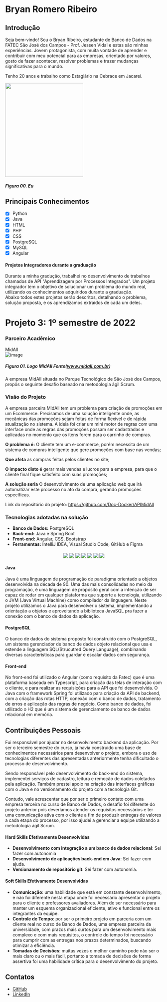 # Bryan Romero Ribeiro

## Introdução

Seja bem-vindo! Sou o Bryan Ribeiro, estudante de Banco de Dados na FATEC São José dos Campos - Prof. Jessen Vidal e estas são minhas experiências. Jovem protagonista, com muita vontade de aprender e contribuir com meu potencial para as empresas, orientado por valores, gosto de fazer acontecer, resolver problemas e trazer mudanças significativas para o mundo.

Tenho 20 anos e trabalho como Estagiário na Cebrace em Jacareí.

<img src="https://avatars.githubusercontent.com/u/70216549?v=4" height="300" width="250"/>

##### *Figura 00. Eu*

## Principais Conhecimentos

 - [x]  Python
 - [x]  Java
 - [x]  HTML
 - [x]  PHP
 - [x]  CSS
 - [x]  PostgreSQL
 - [x]  MySQL
 - [x]  Angular

#### Projetos Integradores durante a graduação 
Durante a minha gradução, trabalhei no desenvolvimento de trabalhos chamados de API "Aprendizagem por Processos Integrados". Um projeto integrador tem o objetivo de solucionar um problema do mundo real, utilizando os conhecimentos adquiridos durante a graduação.<br/>
Abaixo todos estes projetos serão descritos, detalhando o problema, solução proposta, e os aprendizamos extraídos de cada um deles. 

# Projeto 3: 1º semestre de 2022

### Parceiro Acadêmico
MidAll <br/>
![image](https://camo.githubusercontent.com/b0fa931b76def22c567acfdba8089ec65869a80bb99b201408c4efb3c486849c/68747470733a2f2f7374617469632e7769787374617469632e636f6d2f6d656469612f3435366439355f64386266646362343934326234366336393935306539363136373432646634657e6d76322e706e672f76312f66696c6c2f775f3331322c685f3234382c616c5f632c715f38352c75736d5f302e36365f312e30305f302e30312c656e635f6175746f2f4c6f676f2532304d6964416c6c2e706e67)
##### *Figura 01. Logo MidAll Fonte(www.midall.com.br)*

A empresa MidAll situada no Parque Tecnológico de São José dos Campos, propôs o seguinte desafio baseado na metodologia ágil Scrum.

### Visão do Projeto

A empresa parceira MidAll tem um problema para criação de promoções em um Ecommerce. Precisamos de uma solução inteligente
onde, as mecânicas das promoções sejam feitas de forma flexível e de rápida atualização no sistema. A ideia foi criar um mini motor de regras com uma interface onde as regras das promoções possam ser cadastradas e aplicadas no momento que os itens forem para o carrinho de compras.

**O problema é:** O cliente tem um e-commerce, porém necessita de um sistema de compras inteligente que gere promoções com base nas vendas;

**Que afeta** as compras feitas pelos clientes no site;

**O impacto disto é** gerar mais vendas e lucros para a empresa, para que o cliente final fique satisfeito com suas promoções;

**A solução seria** O desenvolvimento de uma aplicação web que irá automatizar este processo no ato da compra, gerando promoções específicas.

Link do repositório do projeto: https://github.com/Doc-Docker/APIMidAll

### Tecnologias adotadas na solução

* **Banco de Dados:** PostgreSQL
* **Back-end:** Java e Spring Boot
* **Front-end:** Angular, CSS, Bootstrap
* **Ferramentas:** IntelliJ IDEA, Visual Studio Code, GitHub e Figma

<h4 align="center"> 
 <a href="https://developer.mozilla.org/pt-BR/docs/Web/CSS"><img src = "https://camo.githubusercontent.com/e8ba07fa7cc79831afca90c574b74f1eefd0bf76af4e498cb0674330a1634e2a/68747470733a2f2f696d672e736869656c64732e696f2f62616467652f4353532d3233393132303f267374796c653d666f722d7468652d6261646765266c6f676f3d63737333266c6f676f436f6c6f723d7768697465"/></a>
 <a href="https://developer.mozilla.org/pt-BR/docs/Web/Guide/HTML/HTML5"><img src = "https://camo.githubusercontent.com/d63d473e728e20a286d22bb2226a7bf45a2b9ac6c72c59c0e61e9730bfe4168c/68747470733a2f2f696d672e736869656c64732e696f2f62616467652f48544d4c352d4533344632363f7374796c653d666f722d7468652d6261646765266c6f676f3d68746d6c35266c6f676f436f6c6f723d7768697465"/></a>
 <a href="https://www.microsoft.com/en-us/sql-server/sql-server-downloads"><img src = "https://img.shields.io/badge/Microsoft%20SQL%20Sever-CC2927?style=for-the-badge&logo=microsoft%20sql%20server&logoColor=white"/></a>
 <a href="https://developer.mozilla.org/pt-BR/docs/Web/JavaScript"><img src = "https://img.shields.io/badge/java-%23ED8B00.svg?style=for-the-badge&logo=java&logoColor=white"/></a>
 <a href="https://www.jetbrains.com/idea/"><img src =
"https://img.shields.io/badge/IntelliJIDEA-000000.svg?style=for-the-badge&logo=intellij-idea&logoColor=white" /></a>
 <a href="https://getbootstrap.com/"><img src =
"https://camo.githubusercontent.com/b13ed67c809178963ce9d538175b02649800772be1ce0cb02da5879e5614e236/68747470733a2f2f696d672e736869656c64732e696f2f62616467652f426f6f7473747261702d3536334437433f7374796c653d666f722d7468652d6261646765266c6f676f3d626f6f747374726170266c6f676f436f6c6f723d7768697465" /></a>
  <a href="https://angular.io/"><img src =
"https://img.shields.io/badge/angular-%23DD0031.svg?style=for-the-badge&logo=angular&logoColor=white" /></a>
</h4>

#### Java
  Java é uma linguagem de programação de paradigma orientado a objetos desenvolvida na década de 90. Uma das mais consolidadas no meio da programação, é uma linguagem de propósito geral com a intenção de ser capaz de rodar em qualquer plataforma que suporte a tecnologia, utilizando o JVM (Java Virtual Machine) como compilador da linguagem.
  Neste projeto utilizamos o Java para desenvolver o sistema, implementando a orientação a objetos e aproveitando a biblioteca JavaSQL pra fazer a conexão com o banco de dados da aplicação.
  
#### PostgreSQL
  O banco de dados do sistema proposto foi construido com o PostgreSQL, um sistema gerenciador de banco de dados objeto relacional que usa e estende a linguagem SQL(Strucutred Query Language), combinando diversas características para guardar e escalar dados com segurança.

#### Front-end
No front-end foi utilizado o Angular (como requisito da Fatec) que é uma plataforma baseada em Typescript, para criação das telas de interação com o cliente, e para realizar as requisições para a API que foi desenvolvida. O Java com o framework Spring foi utilizado para criação da API de backend, com a criação das rotas HTTP, conexão com o banco de dados, tratamento de erros e aplicação das regras de negócio. Como banco de dados, foi utilizado o H2 que é um sistema de gerenciamento de banco de dados relacional em memória.


## Contribuições Pessoais

Fui responsável por ajudar no desenvolvimento backend da aplicação. Por ser o terceiro semestre do curso, já havia construído uma base de conhecimentos necessários para desenvolver o projeto, embora o uso de tecnologias diferentes das apresentadas anteriormente tenha dificultado o processo de desenvolvimento.
  
Sendo responsável pelo desenvolvimento do back-end do sistema, implementei serviços de cadastro, leitura e remoção de dados coletados pela aplicação. Também prestei apoio na criação das interfaces gráficas com o Java e no versionamento do projeto com a tecnologia Git.
  
Contudo, vale acrescentar que por ser o primeiro contato com uma empresa terceira no curso de Banco de Dados, o desafio foi diferente do projeto anterior pois deveríamos atender os requisitos necessários e ter uma comunicação ativa com o cliente a fim de produzir entregas de valores a cada etapa do processo, por isso ajudei a gerenciar a equipe utilizando a metodologia ágil Scrum.

#### Hard Skills Efetivamente Desenvolvidas

- **Desenvolvimento com integração a um banco de dados relacional**: Sei fazer com autonomia
- **Desenvolvimento de aplicações back-end em Java**: Sei fazer com ajuda.
- **Versionamento de repositório git**: Sei fazer com autonomia.

#### Soft Skills Efetivamente Desenvolvidas

- **Comunicação**: uma habilidade que está em constante desenvolvimento, e não foi diferente nesta etapa onde foi necessário apresentar o projeto para o cliente e professores avaliadores. Além de ser necessário para manter um esquema organizacional eficiente, ativo e funcional entre os integrantes da equipe. 
- **Controle de Tempo**: por ser o primeiro projeto em parceria com um cliente real no curso de Banco de Dados, uma empresa parceira da universidade, com prazos mais curtos para um desenvolvimento mais complexo e com mais requisitos, o controle do tempo foi necessário para cumprir com as entregas nos prazos determinados, buscando otimizar a eficiência.
- **Tomadas de Decisões**: muitas vezes o melhor caminho pode não ser o mais claro ou o mais fácil, portanto a tomada de decisões de forma assertiva foi uma habilidade crítica para o desenvolvimento do projeto.

## Contatos
* [GitHub](https://github.com/BryanRibeiro)
* [LinkedIn](https://linkedin.com/in/bryanrribeiro/)
